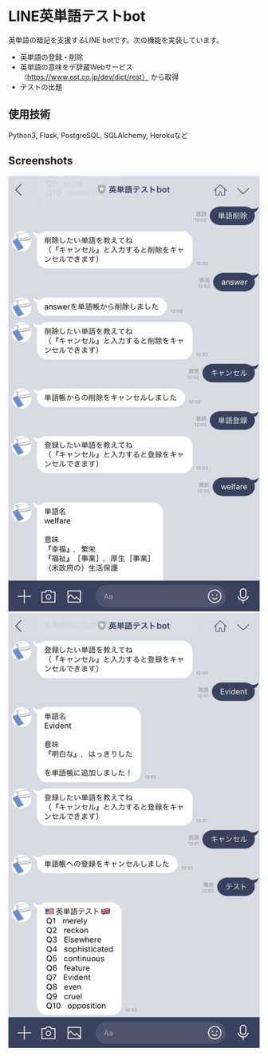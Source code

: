 # LINE英単語テストbot

英単語の暗記を支援するLINE botです。次の機能を実装しています。

- 英単語の登録・削除
- 英単語の意味をデ辞蔵Webサービス （https://www.est.co.jp/dev/dict/rest） から取得
- テストの出題

## 使用技術
Python3, Flask, PostgreSQL, SQLAlchemy, Herokuなど

## Screenshots
![screenshot1](/screenshots/sc1.jpg)
![screenshot2](/screenshots/sc2.jpg)